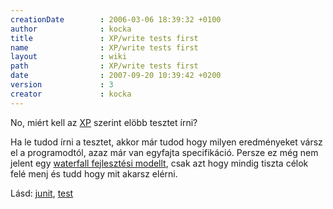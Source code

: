 ```yaml
---
creationDate        : 2006-03-06 18:39:32 +0100 
author              : kocka 
title               : XP/write tests first 
name                : XP/write tests first 
layout              : wiki 
path                : XP/write tests first 
date                : 2007-09-20 10:39:42 +0200 
version             : 3 
creator             : kocka 
---
```

No, miért kell az [XP](../XP.html) szerint elöbb tesztet írni?

Ha le tudod írni a tesztet, akkor már tudod hogy milyen eredményeket vársz el a programodtól, azaz már van egyfajta specifikáció. Persze ez még nem jelent egy [waterfall fejlesztési modellt](../waterfall%20process.html), csak azt hogy mindig tiszta célok felé menj és tudd hogy mit akarsz elérni.

Lásd: [junit](../junit.html), [test](../test.html)

